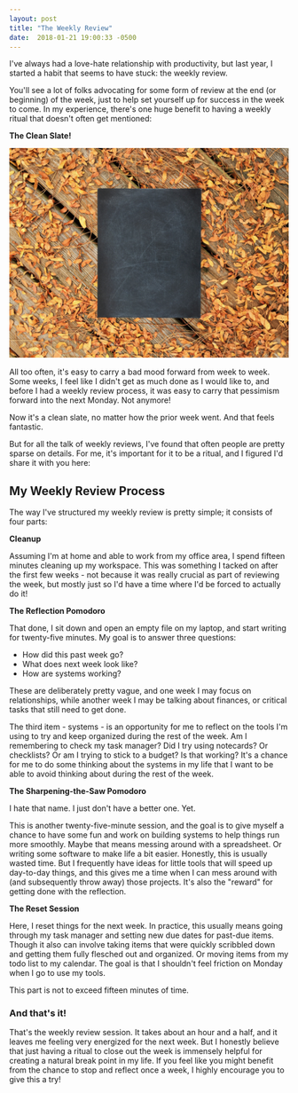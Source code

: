 ```yaml
---
layout: post
title: "The Weekly Review"
date:  2018-01-21 19:00:33 -0500
---
```


I've always had a love-hate relationship with productivity, but last year, I started a habit that seems to have stuck: the weekly review.

You'll see a lot of folks advocating for some form of review at the end (or beginning) of the week, just to help set yourself up for success in the week to come. In my experience, there's one huge benefit to having a weekly ritual that doesn't often get mentioned:

**The Clean Slate!**

![Clean Slate](/images/clean-slate.jpg)

All too often, it's easy to carry a bad mood forward from week to week. Some weeks, I feel like I didn't get as much done as I would like to, and before I had a weekly review process, it was easy to carry that pessimism forward into the next Monday. Not anymore! 

Now it's a clean slate, no matter how the prior week went. And that feels fantastic.

But for all the talk of weekly reviews, I've found that often people are pretty sparse on details. For me, it's important for it to be a ritual, and I figured I'd share it with you here:

## My Weekly Review Process

The way I've structured my weekly review is pretty simple; it consists of four parts:

**Cleanup**

Assuming I'm at home and able to work from my office area, I spend fifteen minutes cleaning up my workspace. This was something I tacked on after the first few weeks - not because it was really crucial as part of reviewing the week, but mostly just so I'd have a time where I'd be forced to actually do it!

**The Reflection Pomodoro**

That done, I sit down and open an empty file on my laptop, and start writing for twenty-five minutes. My goal is to answer three questions:

- How did this past week go?
- What does next week look like?
- How are systems working?

These are deliberately pretty vague, and one week I may focus on relationships, while another week I may be talking about finances, or critical tasks that still need to get done.

The third item - systems - is an opportunity for me to reflect on the tools I'm using to try and keep organized during the rest of the week. Am I remembering to check my task manager? Did I try using notecards? Or checklists? Or am I trying to stick to a budget? Is that working? It's a chance for me to do some thinking about the systems in my life that I want to be able to avoid thinking about during the rest of the week.

**The Sharpening-the-Saw Pomodoro**

I hate that name. I just don't have a better one. Yet.

This is another twenty-five-minute session, and the goal is to give myself a chance to have some fun and work on building systems to help things run more smoothly. Maybe that means messing around with a spreadsheet. Or writing some software to make life a bit easier. Honestly, this is usually wasted time. But I frequently have ideas for little tools that will speed up day-to-day things, and this gives me a time when I can mess around with (and subsequently throw away) those projects. It's also the "reward" for getting done with the reflection.

**The Reset Session**

Here, I reset things for the next week. In practice, this usually means going through my task manager and setting new due dates for past-due items. Though it also can involve taking items that were quickly scribbled down and getting them fully flesched out and organized. Or moving items from my todo list to my calendar. The goal is that I shouldn't feel friction on Monday when I go to use my tools.

This part is not to exceed fifteen minutes of time.

### And that's it!

That's the weekly review session. It takes about an hour and a half, and it leaves me feeling very energized for the next week. But I honestly believe that just having a ritual to close out the week is immensely helpful for creating a natural break point in my life. If you feel like you might benefit from the chance to stop and reflect once a week, I highly encourage you to give this a try!
